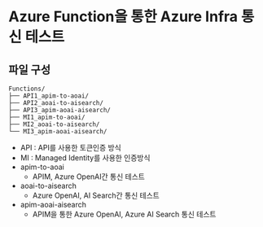 # Azure Function을 통한 Azure Infra 통신 테스트
## 파일 구성
```shell
Functions/
├── API1_apim-to-aoai/
├── API2_aoai-to-aisearch/
├── API3_apim-aoai-aisearch/
├── MI1_apim-to-aoai/
├── MI2_aoai-to-aisearch/
└── MI3_apim-aoai-aisearch/
```
- API   : API를 사용한 토큰인증 방식
- MI    : Managed Identity를 사용한 인증방식
- apim-to-aoai
  - APIM, Azure OpenAI간 통신 테스트
- aoai-to-aisearch
  - Azure OpenAI, AI Search간 통신 테스트
- apim-aoai-aisearch
  - APIM을 통한 Azure OpenAI, Azure AI Search 통신 테스트